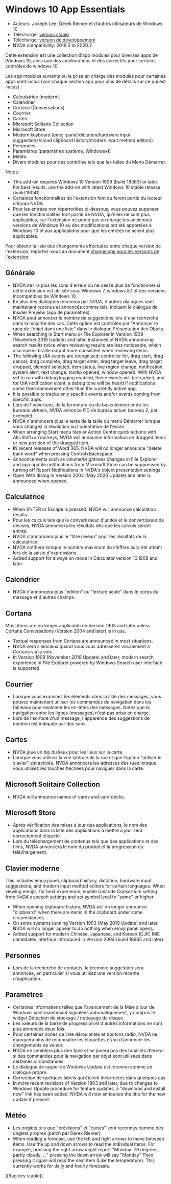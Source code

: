 # Windows 10 App Essentials #

* Auteurs: Joseph Lee, Derek Riemer et d’autres utilisateurs de Windows 10
* Télécharger [version stable][1]
* Télécharger [version de développement][2]
* NVDA compatibility: 2019.3 to 2020.2

Cette extension est une collection d'app modules pour diverses apps de
Windows 10, ainsi que des améliorations et des correctifs pour certains
contrôles de windows 10.

Les app modules suivants ou la prise en charge des modules pour certaines
apps sont inclus (voir chaque section app pour plus de détails sur ce qui
est inclus) :

* Calculatrice (modern).
* Calendrier
* Cortana (Conversations)
* Courrier
* Cartes
* Microsoft Solitaire Collection
* Microsoft Store
* Modern keyboard (emoji panel/dictation/hardware input suggestions/cloud
  clipboard history/modern input method editors)
* Personnes
* Paramètres (paramètres système, Windows+I)
* Météo.
* Divers modules pour des contrôles tels que les tuiles du Menu Démarrer.

Notes:

* This add-on requires Windows 10 Version 1909 (build 18363) or later. For
  best results, use the add-on with latest Windows 10 stable release (build
  19041).
* Certaines fonctionnalités de l'extension font ou feront partie du lecteur
  d'écran NVDA.
* Pour les entrées non répertoriées ci-dessous, vous pouvez supposer que les
  fonctionnalités font partie de NVDA, qu'elles ne sont plus applicables,
  car l'extension ne prend pas en charge les anciennes versions de Windows
  10 ou des modifications ont été apportées à Windows 10 et aux applications
  pour que les entrées ne soient plus applicables.

Pour obtenir la liste des changements effectuées entre chaque version de
l'extension, reportez-vous au document [changelogs pour les versions de
l'extension][3].

## Générale

* NVDA ne lira plus les sons d'erreur ou ne cesse plus de fonctionner si
  cette extension est utilisée sous Windows 7, windows 8.1 et des versions
  incompatibles de Windows 10.
* En plus des dialogues reconnus par NVDA, d'autres dialogues sont
  maintenant reconus et annoncés comme tels, incluant le dialogue de Insider
  Preview (app de paramètres).
* NVDA peut annoncer le nombre de suggestions lors d'une recherche dans la
  majorité des cas. Cette option est contrôlée par "Annoncer le rang de
  l'objet dans une liste" dans le dialogue Présentation des Objets.
* When searching in Start menu or File Explorer in Version 1909 (November
  2019 Update) and later, instances of NVDA announcing search results twice
  when reviewing results are less noticeable, which also makes braille
  output more consistent when reviewing items.
* The following UIA events are recognized: controller for, drag start, drag
  cancel, drag complete, drag target enter, drag target leave, drag target
  dropped, element selected, item status, live region change, notification,
  system alert, text change, tooltip opened, window opened. With NVDA set to
  run with debug logging enabled, these events will be tracked, and for UIA
  notification event, a debug tone will be heard if notifications come from
  somewhere other than the currently active app.
* It is possible to tracke only specific events and/or events coming from
  specific apps.
* Lors de l'ouverture, de la fermeture ou du basculement entre les bureaux
  virtuels, NVDA annonce l'ID de bureau actuel (bureau 2, par exemple).
* NVDA n'annoncera plus le texte de la taille du menu Démarrer lorsque vous
  changez la résolution ou l'orientation de l'écran.
* When arranging Start menu tiles or Action Center quick actions with
  Alt+Shift+arrow keys, NVDA will announce information on dragged items or
  new position of the dragged item.
* IN recent releases of Word 365, NVDA will no longer announce "delete back
  word" when pressing Control+Backspace.
* Announcements such as volume/brightness changes in File Explorer and app
  update notifications from Microsoft Store can be suppressed by turning off
  Report Notifications in NVDA's object presentation settings.
* Open With dialog in Version 2004 (May 2020 Update) and later is announced
  when opened.

## Calculatrice

* When ENTER or Escape is pressed, NVDA will announce calculation results.
* Pour les calculs tels que le convertisseur d'unités et le convertisseur de
  devises, NVDA annoncera les résultats dès que les calculs seront entrés.
* NVDA n'annoncera plus le "titre niveau" pour les résultats de la
  calculatrice.
* NVDA notifiera lorsque le nombre maximum de chiffres aura été atteint lors
  de la saisie d'expressions.
* Added support for always on mode in Calculator version 10.1908 and later.

## Calendrier

* NVDA n'annoncera plus "edition" ou "lecture seule" dans le corps du
  message et d'autres  champs.

## Cortana

Most items are no longer applicable on Version 1903 and later unless Cortana
Conversations (Version 2004 and later) is in use.

* Textual responses from Cortana are announced in most situations.
* NVDA sera silencieux quand vous vous adresserez vocalement à Cortana via
  la voix.
* In Version 1909 (November 2019 Update) and later, modern search experience
  in File Explorer powered by Windows Search user interface is supported.

## Courrier

* Lorsque vous examinez les éléments dans la liste des messages, vous pouvez
  maintenant utiliser les commandes de navigation dans les  tableaux pour
  examiner les en-têtes des messages. Notez que la navigation entre les
  lignes (messages) n'est pas prise en charge.
* Lors de l'écriture d'un message, l'apparence des suggestions de mention
  est indiquée par des sons.

## Cartes

* NVDA joue un bip du lieux pour les lieux sur la carte.
* Lorsque vous utilisez la vue latérale de la rue et que l'option "utiliser
  le clavier" est activée, NVDA annoncera les adresses des rues lorsque vous
  utilisez les touches fléchées pour naviguer dans la carte.

## Microsoft Solitaire Collection

* NVDA will announce names of cards and card decks.

## Microsoft Store

* Après vérification des mises à jour des applications, le nom des
  applications dans la liste des applications à mettre à jour sera
  correctement étiqueté.
* Lors du téléchargement de contenus tels que des applications et des films,
  NVDA annoncera le nom du produit et la progression du téléchargement.

## Clavier moderne

This includes emoji panel, clipboard history, dictation, hardware input
suggestions, and modern input method editors for certain languages. When
viewing emojis, for best experience, enable Unicode Consortium setting from
NvDA's speech settings and set symbol level to "some" or higher.

* When opening clipboard history, NVDA will no longer announce "clipboard"
  when there are items in the clipboard under some circumstances.
* On some systems running Version 1903 (May 2019 Update) and later, NVDA
  will no longer appear to do nothing when emoji panel opens.
* Added support for modern Chinese, Japanese, and Korean (CJK) IME
  candidates interface introduced in Version 2004 (build 18965 and later).

## Personnes

* Lors de la recherche de contacts, la première suggestion sera annoncée, en
  particulier si vous utilisez une version récente d'application.

## Paramètres

* Certaines informations telles que l'avancement de la Mise à jour de
  Windows sont maintenant signalées automatiquement, y compris le widget
  Détection de stockage / nettoyage de disque.
* Les valeurs de la barre de progression et d'autres informations ne sont
  plus annoncés deux fois.
* Pour certaines zones de liste déroulantes et boutons radio, NVDA ne
  manquera plus de reconnaître les étiquettes et/ou d'annoncer les
  changements de valeur.
* NVDA ne semblera plus rien faire et ne jouera pas des tonalités d'erreur
  si des commandes pour la navigation par objet sont utilisées dans
  certaines circonstances.
* Le dialogue de rappel de Windows Update est reconnu comme un dialogue
  propre.
* Correction de quelques labels qui étaient incorrectes dans quelques cas
* In more recent revisions of Version 1803 and later, due to changes to
  Windows Update procedure for feature updates, a "download and install now"
  link has been added. NVDA will now announce the title for the new update
  if present.

## Météo

* Les onglets tels que "prévisions" et "cartes" sont reconnus comme des
  onglets propres (patch par Derek Riemer).
* When reading a forecast, use the left and right arrows to move between
  items. Use the up and down arrows to read the individual items. For
  example, pressing the right arrow might report "Monday: 79 degrees, partly
  cloudy, ..." pressing the down arrow will say "Monday" Then pressing it
  again will read the next item (Like the temperature). This currently works
  for daily and hourly forecasts.

[[!tag dev stable]]

[1]: https://addons.nvda-project.org/files/get.php?file=w10

[2]: https://addons.nvda-project.org/files/get.php?file=w10-dev

[3]: https://github.com/josephsl/wintenapps/wiki/w10changelog
